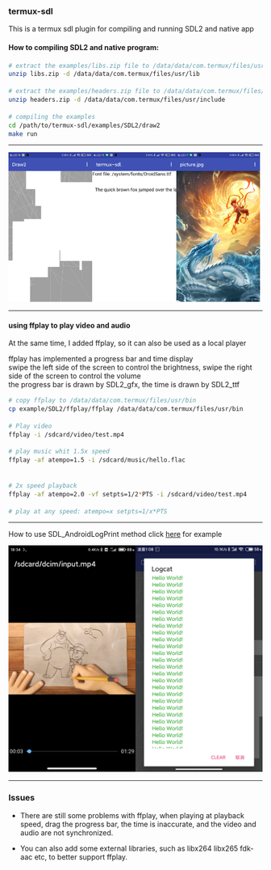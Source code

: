### termux-sdl

This is a termux sdl plugin for compiling and running SDL2 and native app

#### How to compiling SDL2 and native program:

```bash
# extract the examples/libs.zip file to /data/data/com.termux/files/usr/lib
unzip libs.zip -d /data/data/com.termux/files/usr/lib

# extract the examples/headers.zip file to /data/data/com.termux/files/usr/include
unzip headers.zip -d /data/data/com.termux/files/usr/include

# compiling the examples
cd /path/to/termux-sdl/examples/SDL2/draw2
make run
```
----

<div align="left">
    <img src="./screenshot/example1.jpg" width="33%" /><img src="./screenshot/example2.jpg" width="33%" /><img src="./screenshot/example3.jpg" width="33%" />
</div>

----

#### using ffplay to play video and audio

At the same time, I added ffplay, so it can also be used as a local player</br>

ffplay has implemented a progress bar and time display</br>
swipe the left side of the screen to control the brightness, swipe the right side of the screen to control the volume</br>
the progress bar is drawn by SDL2_gfx, the time is drawn by SDL2_ttf

```bash
# copy ffplay to /data/data/com.termux/files/usr/bin
cp example/SDL2/ffplay/ffplay /data/data/com.termux/files/usr/bin

# Play video
ffplay -i /sdcard/video/test.mp4

# play music whit 1.5x speed
ffplay -af atempo=1.5 -i /sdcard/music/hello.flac


# 2x speed playback
ffplay -af atempo=2.0 -vf setpts=1/2*PTS -i /sdcard/video/test.mp4

# play at any speed: atempo=x setpts=1/x*PTS
```

----

How to use SDL_AndroidLogPrint method click [here](https://github.com/Lzhiyong/termux-sdl/blob/master/examples/test_log.c) for example

<div align="left">
    <img src="./screenshot/ffplay.jpg" width="50%" /><img src="./screenshot/log.jpg" width="50%" />
</div>

----
### Issues
* There are still some problems with ffplay, 
when playing at playback speed, drag the progress bar, the time is inaccurate, and the video and audio are not synchronized.

* You can also add some external libraries, such as libx264 libx265 fdk-aac etc, to better support ffplay.

